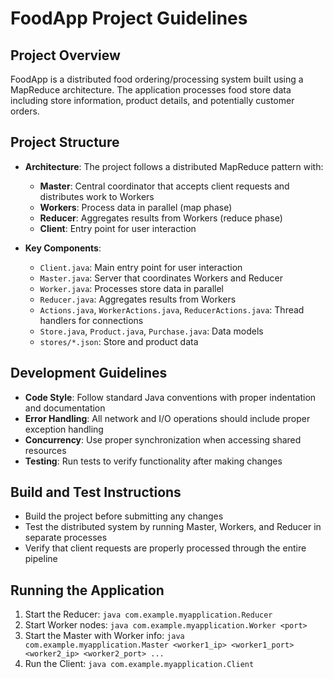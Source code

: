 # FoodApp Project Guidelines

## Project Overview
FoodApp is a distributed food ordering/processing system built using a MapReduce architecture. The application processes food store data including store information, product details, and potentially customer orders.

## Project Structure
- **Architecture**: The project follows a distributed MapReduce pattern with:
  - **Master**: Central coordinator that accepts client requests and distributes work to Workers
  - **Workers**: Process data in parallel (map phase)
  - **Reducer**: Aggregates results from Workers (reduce phase)
  - **Client**: Entry point for user interaction

- **Key Components**:
  - `Client.java`: Main entry point for user interaction
  - `Master.java`: Server that coordinates Workers and Reducer
  - `Worker.java`: Processes store data in parallel
  - `Reducer.java`: Aggregates results from Workers
  - `Actions.java`, `WorkerActions.java`, `ReducerActions.java`: Thread handlers for connections
  - `Store.java`, `Product.java`, `Purchase.java`: Data models
  - `stores/*.json`: Store and product data

## Development Guidelines
- **Code Style**: Follow standard Java conventions with proper indentation and documentation
- **Error Handling**: All network and I/O operations should include proper exception handling
- **Concurrency**: Use proper synchronization when accessing shared resources
- **Testing**: Run tests to verify functionality after making changes

## Build and Test Instructions
- Build the project before submitting any changes
- Test the distributed system by running Master, Workers, and Reducer in separate processes
- Verify that client requests are properly processed through the entire pipeline

## Running the Application
1. Start the Reducer: `java com.example.myapplication.Reducer`
2. Start Worker nodes: `java com.example.myapplication.Worker <port>`
3. Start the Master with Worker info: `java com.example.myapplication.Master <worker1_ip> <worker1_port> <worker2_ip> <worker2_port> ...`
4. Run the Client: `java com.example.myapplication.Client`
